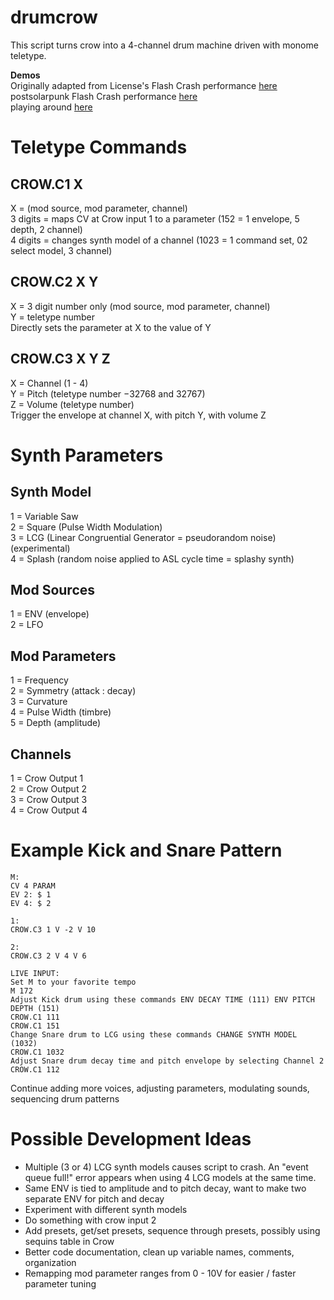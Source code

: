 # drumcrow
This script turns crow into a 4-channel drum machine driven with monome teletype.  

**Demos**  
Originally adapted from License's Flash Crash performance [here](https://www.youtube.com/watch?v=SYfeBtJjQ-M)  
postsolarpunk Flash Crash performance [here](https://www.youtube.com/watch?v=_EKpT1tO02o)  
playing around [here](https://www.youtube.com/watch?v=W48sP1b27rA)

# Teletype Commands
## CROW.C1 X
X = (mod source, mod parameter, channel)  
3 digits = maps CV at Crow input 1 to a parameter (152 = 1 envelope, 5 depth, 2 channel)  
4 digits = changes synth model of a channel (1023 = 1 command set, 02 select model, 3 channel)  

## CROW.C2 X Y
X = 3 digit number only (mod source, mod parameter, channel)  
Y = teletype number  
Directly sets the parameter at X to the value of Y  

## CROW.C3 X Y Z
X = Channel (1 - 4)  
Y = Pitch (teletype number −32768 and 32767)  
Z = Volume (teletype number)  
Trigger the envelope at channel X, with pitch Y, with volume Z  

# Synth Parameters
## Synth Model
1 = Variable Saw  
2 = Square (Pulse Width Modulation)  
3 = LCG (Linear Congruential Generator = pseudorandom noise) (experimental)  
4 = Splash (random noise applied to ASL cycle time = splashy synth)  

## Mod Sources 
1 = ENV (envelope)  
2 = LFO  

## Mod Parameters
1 = Frequency  
2 = Symmetry (attack : decay)  
3 = Curvature  
4 = Pulse Width (timbre)  
5 = Depth (amplitude)  

## Channels
1 = Crow Output 1  
2 = Crow Output 2  
3 = Crow Output 3  
4 = Crow Output 4  

# Example Kick and Snare Pattern
```
M: 
CV 4 PARAM
EV 2: $ 1
EV 4: $ 2

1:
CROW.C3 1 V -2 V 10

2: 
CROW.C3 2 V 4 V 6

LIVE INPUT: 
Set M to your favorite tempo
M 172
Adjust Kick drum using these commands ENV DECAY TIME (111) ENV PITCH DEPTH (151)
CROW.C1 111
CROW.C1 151
Change Snare drum to LCG using these commands CHANGE SYNTH MODEL (1032)
CROW.C1 1032
Adjust Snare drum decay time and pitch envelope by selecting Channel 2
CROW.C1 112
```

Continue adding more voices, adjusting parameters, modulating sounds, sequencing drum patterns

# Possible Development Ideas
- Multiple (3 or 4) LCG synth models causes script to crash. An "event queue full!" error appears when using 4 LCG models at the same time.
- Same ENV is tied to amplitude and to pitch decay, want to make two separate ENV for pitch and decay
- Experiment with different synth models
- Do something with crow input 2
- Add presets, get/set presets, sequence through presets, possibly using sequins table in Crow 
- Better code documentation, clean up variable names, comments, organization
- Remapping mod parameter ranges from 0 - 10V for easier / faster parameter tuning
